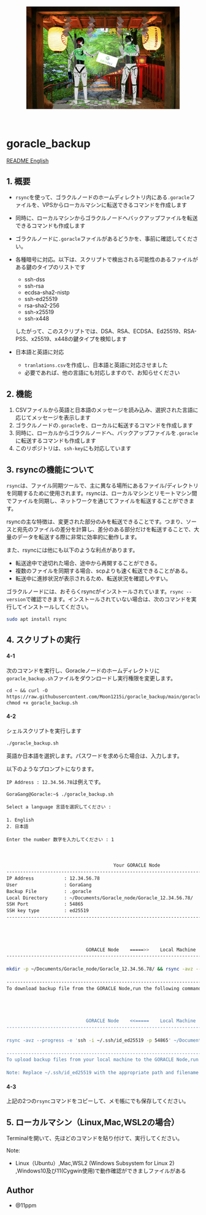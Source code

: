 <br/>
<p align="center">
<img src="img/img1.png" width="400" alt="Moon1215i_twitter">
</a>
</p>
<br/>

# goracle_backup

[README English](https://github.com/Moon1215i/goracle_backup/README.md)



## 1. 概要
* `rsync`を使って、ゴラクルノードのホームディレクトリ内にある`.goracle`ファイルを、VPSからローカルマシンに転送できるコマンドを作成します
* 同時に、ローカルマシンからゴラクルノードへバックアップファイルを転送できるコマンドも作成します
* ゴラクルノードに`.goracle`ファイルがあるどうかを、事前に確認してください。
* 各種暗号に対応。以下は、スクリプトで検出される可能性のあるファイルがある鍵のタイプのリストです
     * ssh-dss
     * ssh-rsa
     * ecdsa-sha2-nistp
     * ssh-ed25519
     * rsa-sha2-256
     * ssh-x25519
     * ssh-x448

  したがって、このスクリプトでは、DSA、RSA、ECDSA、Ed25519、RSA-PSS、x25519、x448の鍵タイプを検知します

* 日本語と英語に対応
     * `tranlations.csv`を作成し、日本語と英語に対応させました
     * 必要であれば、他の言語にも対応しますので、お知らせください



## 2. 機能
1. CSVファイルから英語と日本語のメッセージを読み込み、選択された言語に応じてメッセージを表示します
2. ゴラクルノードの`.goracle`を、ローカルに転送するコマンドを作成します
3. 同時に、ローカルからゴラクルノードへ、バックアップファイルを`.goracle`に転送するコマンドも作成します
4. このリポジトリは、`ssh-key`にも対応しています



## 3. rsyncの機能について
`rsync`は、ファイル同期ツールで、主に異なる場所にあるファイル/ディレクトリを同期するために使用されます。rsyncは、ローカルマシンとリモートマシン間でファイルを同期し、ネットワークを通じてファイルを転送することができます。

rsyncの主な特徴は、変更された部分のみを転送できることです。つまり、ソースと宛先のファイルの差分を計算し、差分のある部分だけを転送することで、大量のデータを転送する際に非常に効率的に動作します。

また、rsyncには他にも以下のような利点があります。

* 転送途中で途切れた場合、途中から再開することができる。
* 複数のファイルを同期する場合、scpよりも速く転送できることがある。
* 転送中に進捗状況が表示されるため、転送状況を確認しやすい。

ゴラクルノードには、おそらくrsyncがインストールされています。`rsync --version`で確認できます。インストールされていない場合は、次のコマンドを実行してインストールしてください。
```sh
sudo apt install rsync
```



## 4. スクリプトの実行

<!--
リポジトリを`git clone`し、`goracle_backup`ディレクトリに入り、`goracle_backup.sh`の実行権限を変更します。
```sh
git clone https://github.com/Moon1215i/goracle_backup
cd goracle_backup
chmod +x goracle_backup.sh
```
もしくは -->

#### 4-1
次のコマンドを実行し、Goracleノードのホームディレクトリに`goracle_backup.sh`ファイルをダウンロードし実行権限を変更します。
```
cd ~ && curl -O https://raw.githubusercontent.com/Moon1215i/goracle_backup/main/goracle_backup.sh
chmod +x goracle_backup.sh
```

#### 4-2
シェルスクリプトを実行します
```sh
./goracle_backup.sh
```

英語か日本語を選択します。パスワードを求めらた場合は、入力します。

以下のようなプロンプトになります。

`IP Address : 12.34.56.78`は例えです。

```sh
GoraGang@Goracle:~$ ./goracle_backup.sh 

Select a language 言語を選択してください :

1. English
2. 日本語

Enter the number 数字を入力してください : 1



                                       Your GORACLE Node                                          
-----------------------------------------------------------------------------------------------------
IP Address           : 12.34.56.78
User                 : GoraGang
Backup File          : .goracle
Local Directory      : ~/Documents/Goracle_node/Goracle_12.34.56.78/
SSH Port             : 54865
SSH key type         : ed25519
-----------------------------------------------------------------------------------------------------




                             GORACLE Node    =====>>    Local Machine                             
-----------------------------------------------------------------------------------------------------

mkdir -p ~/Documents/Goracle_node/Goracle_12.34.56.78/ && rsync -avz --progress -e 'ssh -i ~/.ssh/id_ed25519 -p 54865' GoraGang@12.34.56.78:.goracle ~/Documents/Goracle_node/Goracle_12.34.56.78/

-----------------------------------------------------------------------------------------------------
To download backup file from the GORACLE Node,run the following command in your local machine's terminal




                             GORACLE Node    <<=====    Local Machine                             
-----------------------------------------------------------------------------------------------------

rsync -avz --progress -e 'ssh -i ~/.ssh/id_ed25519 -p 54865' ~/Documents/Goracle_node/Goracle_12.34.56.78/.goracle GoraGang@12.34.56.78:.goracle

-----------------------------------------------------------------------------------------------------
To upload backup files from your local machine to the GORACLE Node,run the following command in your terminal on the local machine.

Note: Replace ~/.ssh/id_ed25519 with the appropriate path and filename of your private key.
```

#### 4-3
上記の2つの`rsync`コマンドをコピーして、メモ帳にでも保存してください。



## 5. ローカルマシン（Linux,Mac,WSL2の場合）

Terminalを開いて、先ほどのコマンドを貼り付けて、実行してください。



Note: 
* Linux（Ubuntu）,Mac,WSL2 (Windows Subsystem for Linux 2) ,Windows10及び11(Cygwin使用)で動作確認ができましファイルがある



## Author

* @11ppm
   
